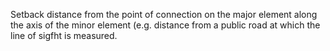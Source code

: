 ﻿Setback distance from the point of connection on the major element along the axis of the minor element (e.g. distance from a public road at which the line of sigfht is measured.